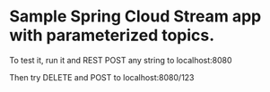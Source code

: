 # Sample Spring Cloud Stream app with parameterized topics.

To test it, run it and REST POST any string to localhost:8080

Then try DELETE and POST to localhost:8080/123



